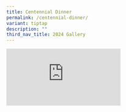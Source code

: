 ```yaml
---
title: Centennial Dinner
permalink: /centennial-dinner/
variant: tiptap
description: ""
third_nav_title: 2024 Gallery
---
```

<div class="iframe-wrapper">
<iframe allowfullscreen="true" frameborder="0" src="https://docs.google.com/presentation/d/e/2PACX-1vQQDFklUafq2QYUcN8XamY95gF2qWfPnach8SZhPP2H9QlBA7gNwBe3i7R7JIK1pCJnHwkXsMUEBVIP/embed?start=true&amp;loop=true&amp;delayms=3000"></iframe>
</div>
<p></p>